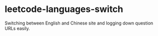 # leetcode-languages-switch
Switching between English and Chinese site and logging down question URLs easily.
